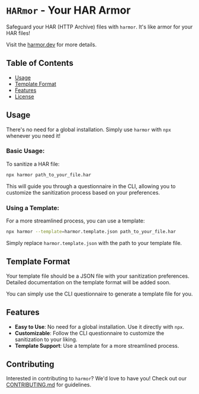 # `HARmor` - Your HAR Armor

Safeguard your HAR (HTTP Archive) files with `harmor`. It's like armor for your HAR files!

Visit the [harmor.dev](https://harmor.dev) for more details.

## Table of Contents

- [Usage](#usage)
- [Template Format](#template-format)
- [Features](#features)
- [License](#license)

## Usage

There's no need for a global installation. Simply use `harmor` with `npx` whenever you need it!

### Basic Usage:

To sanitize a HAR file:

```bash
npx harmor path_to_your_file.har
```

This will guide you through a questionnaire in the CLI, allowing you to customize the sanitization process based on your
preferences.

### Using a Template:

For a more streamlined process, you can use a template:

```bash
npx harmor --template=harmor.template.json path_to_your_file.har
```

Simply replace `harmor.template.json` with the path to your template file.

## Template Format

Your template file should be a JSON file with your sanitization preferences.
Detailed documentation on the template format will be added soon.

You can simply use the CLI questionnaire to generate a template file for you.

## Features

- **Easy to Use**: No need for a global installation. Use it directly with `npx`.
- **Customizable**: Follow the CLI questionnaire to customize the sanitization to your liking.
- **Template Support**: Use a template for a more streamlined process.

## Contributing

Interested in contributing to `harmor`? We'd love to have you! Check out our [CONTRIBUTING.md](./CONTRIBUTING.md) for
guidelines.
